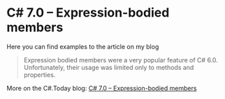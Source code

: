 # C# 7.0 – Expression-bodied members

Here you can find examples to the article on my blog

> Expression bodied members were a very popular feature of C# 6.0. Unfortunately, their usage was limited only to methods and properties.

More on the C#.Today blog: [C# 7.0 – Expression-bodied members](https://csharp.today/w/c-7-expression-bodied-members)
